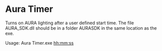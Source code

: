 Aura Timer
==========
Turns on AURA lighting after a user defined start time.
The file AURA_SDK.dll should be in a folder AURASDK in the same location as the exe.

Usage:
	Aura Timer.exe <hh:mm:ss> <R> <G> <B>